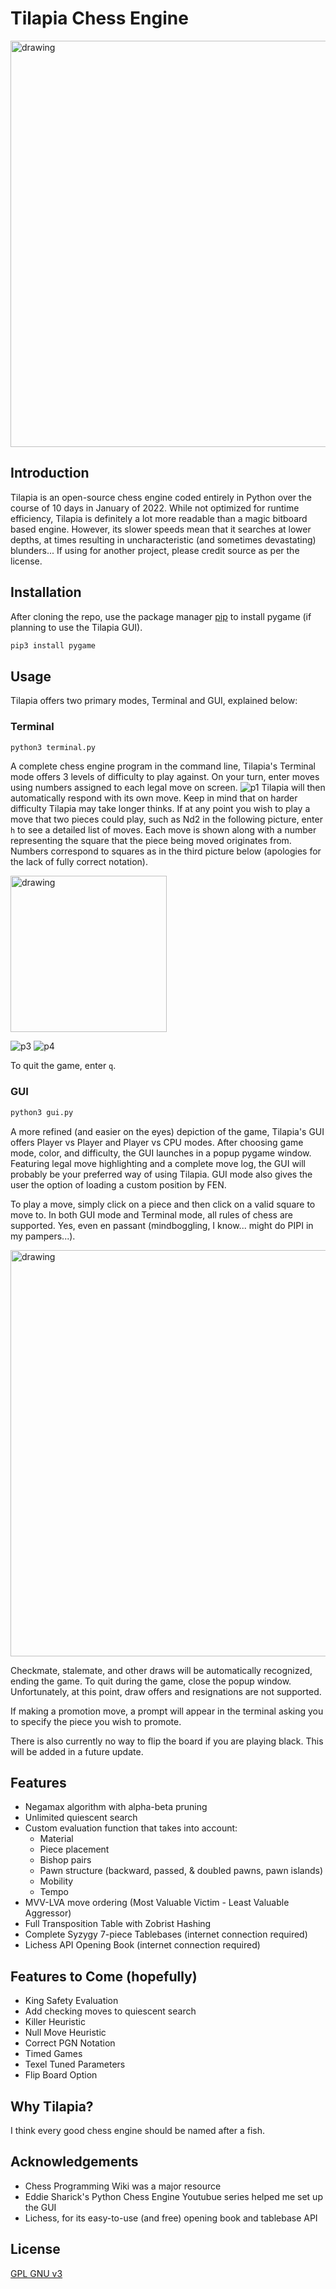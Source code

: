 # Tilapia Chess Engine

<img src="https://static.wikia.nocookie.net/animalcrossing/images/8/8a/Tilapia.jpg/revision/latest?cb=20200519030338" alt="drawing" width="650"/>

## Introduction

Tilapia is an open-source chess engine coded entirely in Python over the course of 10 days in January of 2022. While not optimized for runtime efficiency, Tilapia is definitely a lot more readable than a magic bitboard based engine. However, its slower speeds mean that it searches at lower depths, at times resulting in uncharacteristic (and sometimes devastating) blunders... If using for another project, please credit source as per the license. 

## Installation

After cloning the repo, use the package manager [pip](https://pip.pypa.io/en/stable/) to install pygame (if planning to use the Tilapia GUI).
```bash
pip3 install pygame
```

## Usage

Tilapia offers two primary modes, Terminal and GUI, explained below:

### Terminal
```bash
python3 terminal.py
```
A complete chess engine program in the command line, Tilapia's Terminal mode offers 3 levels of difficulty to play against. On your turn, enter moves using 
numbers assigned to each legal move on screen.
![p1](https://i.imgur.com/VcDU8sD.png)
Tilapia will then automatically respond with its own move. Keep in mind that on harder difficulty Tilapia may take longer thinks. If at any point you wish to play a move that two pieces could play, such as Nd2 in the following picture, enter `h` to see a detailed list of moves. Each move is shown along with a number representing the square that the piece being moved originates from. Numbers correspond to squares as in the third picture below (apologies for the lack of fully correct notation).

<img src="https://i.imgur.com/LQi394K.png" alt="drawing" width="250"/>

![p3](https://i.imgur.com/0nJnx5T.png)
![p4](https://i.stack.imgur.com/PFAvF.png)

To quit the game, enter `q`.

### GUI
```bash
python3 gui.py
```
A more refined (and easier on the eyes) depiction of the game, Tilapia's GUI offers Player vs Player and Player vs CPU modes. After choosing game mode, color, and difficulty, the GUI launches in a popup pygame window. Featuring legal move highlighting and a complete move log, the GUI will probably be your preferred way of using Tilapia. GUI mode also gives the user the option of loading a custom position by FEN.

To play a move, simply click on a piece and then click on a valid square to move to. In both GUI mode and Terminal mode, all rules of chess are supported. Yes, even en passant (mindboggling, I know... might do PIPI in my pampers...). 

<img src="https://i.imgur.com/06Y4lxy.png" alt="drawing" width="650"/>

Checkmate, stalemate, and other draws will be automatically recognized, ending the game. To quit during the game, close the popup window. Unfortunately, at this point, draw offers and resignations are not supported.

If making a promotion move, a prompt will appear in the terminal asking you to specify the piece you wish to promote.

There is also currently no way to flip the board if you are playing black. This will be added in a future update.

## Features
- Negamax algorithm with alpha-beta pruning
- Unlimited quiescent search
- Custom evaluation function that takes into account:
  - Material
  - Piece placement
  - Bishop pairs
  - Pawn structure (backward, passed, & doubled pawns, pawn islands)
  - Mobility
  - Tempo
- MVV-LVA move ordering (Most Valuable Victim - Least Valuable Aggressor)
- Full Transposition Table with Zobrist Hashing
- Complete Syzygy 7-piece Tablebases (internet connection required)
- Lichess API Opening Book (internet connection required)

## Features to Come (hopefully)
- King Safety Evaluation
- Add checking moves to quiescent search
- Killer Heuristic
- Null Move Heuristic
- Correct PGN Notation
- Timed Games
- Texel Tuned Parameters
- Flip Board Option


## Why Tilapia?
I think every good chess engine should be named after a fish.

## Acknowledgements
- Chess Programming Wiki was a major resource
- Eddie Sharick's Python Chess Engine Youtubue series helped me set up the GUI
- Lichess, for its easy-to-use (and free) opening book and tablebase API

## License
[GPL GNU v3](https://www.gnu.org/licenses/gpl-3.0.en.html)


